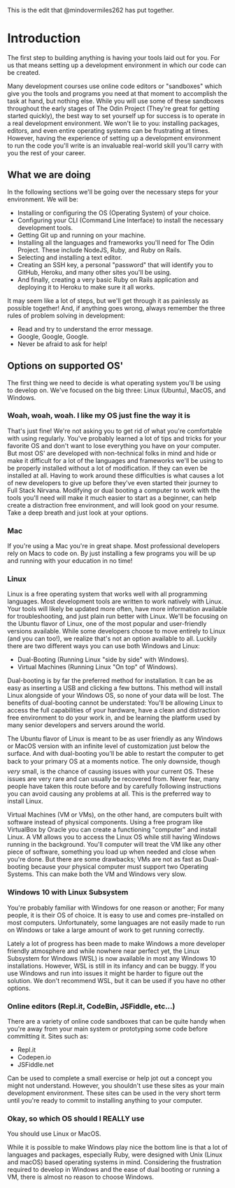 This is the edit that @mindovermiles262 has put together.

# Introduction

The first step to building anything is having your tools laid out for you. For us that means setting up a development environment in which our code can be created.

Many development courses use online code editors or "sandboxes" which give you the tools and programs you need at that moment to accomplish the task at hand, but nothing else. While you will use some of these sandboxes throughout the early stages of The Odin Project (They're great for getting started quickly), the best way to set yourself up for success is to operate in a real development environment. We won't lie to you: installing packages, editors, and even entire operating systems can be frustrating at times. However, having the experience of setting up a development environment to run the code you'll write is an invaluable real-world skill you'll carry with you the rest of your career.

## What we are doing

In the following sections we'll be going over the necessary steps for your environment. We will be:

* Installing or configuring the OS (Operating System) of your choice.
* Configuring your CLI (Command Line Interface) to install the necessary development tools.
* Getting Git up and running on your machine.
* Installing all the languages and frameworks you'll need for The Odin Project. These include NodeJS, Ruby, and Ruby on Rails.
* Selecting and installing a text editor.
* Creating an SSH key, a personal "password" that will identify you to GitHub, Heroku, and many other sites you'll be using.
* And finally, creating a very basic Ruby on Rails application and deploying it to Heroku to make sure it all works.

It may seem like a lot of steps, but we'll get through it as painlessly as possible together! And, if anything goes wrong, always remember the three rules of problem solving in development:

* Read and try to understand the error message.
* Google, Google, Google.
* Never be afraid to ask for help!

## Options on supported OS'

The first thing we need to decide is what operating system you'll be using to develop on. We've focused on the big three: Linux (Ubuntu), MacOS, and Windows. 

### Woah, woah, woah. I like my OS just fine the way it is

That's just fine! We're not asking you to get rid of what you're comfortable with using regularly. You've probably learned a lot of tips and tricks for your favorite OS and don't want to lose everything you have on your computer. But most OS' are developed with non-technical folks in mind and hide or make it difficult for a lot of the languages and frameworks we'll be using to be properly installed without a lot of modification. If they can even be installed at all. Having to work around these difficulties is what causes a lot of new developers to give up before they've even started their journey to Full Stack Nirvana. Modifying or dual booting a computer to work with the tools you'll need will make it much easier to start as a beginner, can help create a distraction free environment, and will look good on your resume. Take a deep breath and just look at your options.

### Mac

If you're using a Mac you're in great shape.  Most professional developers rely on Macs to code on. By just installing a few programs you will be up and running with your education in no time!

### Linux

Linux is a free operating system that works well with all programming languages. Most development tools are written to work natively with Linux. Your tools will likely be updated more often, have more information available for troubleshooting, and just plain run better with Linux. We'll be focusing on the Ubuntu flavor of Linux, one of the most popular and user-friendly versions available. While some developers choose to move entirely to Linux (and you can too!), we realize that's not an option available to all. Luckily there are two different ways you can use both Windows and Linux:

* Dual-Booting (Running Linux "side by side" with Windows).
* Virtual Machines (Running Linux "On top" of Windows).

Dual-booting is by far the preferred method for installation. It can be as easy as inserting a USB and clicking a few buttons. This method will install Linux alongside of your Windows OS, so none of your data will be lost. The benefits of dual-booting cannot be understated: You'll be allowing Linux to access the full capabilities of your hardware, have a clean and distraction free environment to do your work in, and be learning the platform used by many senior developers and servers around the world. 

The Ubuntu flavor of Linux is meant to be as user friendly as any Windows or MacOS version with an infinite level of customization just below the surface. And with dual-booting you'll be able to restart the computer to get back to your primary OS at a moments notice. The only downside, though _very_ small, is the chance of causing issues with your current OS. These issues are very rare and can usually be recovered from. Never fear, many people have taken this route before and by carefully following instructions you can avoid causing any problems at all. This is the preferred way to install Linux.

Virtual Machines (VM or VMs), on the other hand, are computers built with software instead of physical components. Using a free program like VirtualBox by Oracle you can create a functioning "computer" and install Linux. A VM allows you to access the Linux OS while still having Windows running in the background. You'll computer will treat the VM like any other piece of software, something you load up when needed and close when you're done. But there are some drawbacks; VMs are not as fast as Dual-booting because your physical computer must support two Operating Systems. This can make both the VM and Windows very slow.

### Windows 10 with Linux Subsystem

You're probably familiar with Windows for one reason or another; For many people, it is their OS of choice. It is easy to use and comes pre-installed on most computers. Unfortunately, some languages are not easily made to run on Windows or take a large amount of work to get running correctly.

Lately a lot of progress has been made to make Windows a more developer friendly atmosphere and while nowhere near perfect yet, the Linux Subsystem for Windows (WSL) is now available in most any Windows 10 installations. However, WSL is still in its infancy and can be buggy. If you use Windows and run into issues it might be harder to figure out the solution. We don't recommend WSL, but it can be used if you have no other options.

### Online editors (Repl.it, CodeBin, JSFiddle, etc...)

There are a variety of online code sandboxes that can be quite handy when you're away from your main system or prototyping some code before committing it. Sites such as:

* Repl.it
* Codepen.io
* JSFiddle.net

Can be used to complete a small exercise or help jot out a concept you might not understand. However, you shouldn't use these sites as your main development environment. These sites can be used in the very short term until you're ready to commit to installing anything to your computer. 

### Okay, so which OS should I REALLY use

You should use Linux or MacOS. 

While it is possible to make Windows play nice the bottom line is that a lot of languages and packages, especially Ruby, were designed with Unix (Linux and macOS) based operating systems in mind. Considering the frustration required to develop in Windows and the ease of dual booting or running a VM, there is almost no reason to choose Windows.
